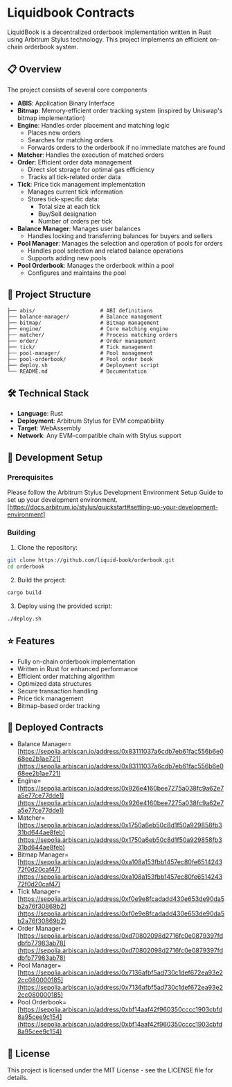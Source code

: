# Liquidbook Contracts

LiquidBook is a decentralized orderbook implementation written in Rust using Arbitrum Stylus technology. This project implements an efficient on-chain orderbook system.

## 📋 Overview

The project consists of several core components

- **ABIS**: Application Binary Interface
- **Bitmap**: Memory-efficient order tracking system (inspired by Uniswap's bitmap implementation)
- **Engine**: Handles order placement and matching logic
  - Places new orders
  - Searches for matching orders
  - Forwards orders to the orderbook if no immediate matches are found
- **Matcher**: Handles the execution of matched orders
- **Order**: Efficient order data management
  - Direct slot storage for optimal gas efficiency
  - Tracks all tick-related order data
- **Tick**: Price tick management implementation
  - Manages current tick information
  - Stores tick-specific data:
    - Total size at each tick
    - Buy/Sell designation
    - Number of orders per tick
- **Balance Manager**: Manages user balances
  - Handles locking and transferring balances for buyers and sellers
- **Pool Manager**: Manages the selection and operation of pools for orders
  - Handles pool selection and related balance operations
  - Supports adding new pools
- **Pool Orderbook**: Manages the orderbook within a pool
  - Configures and maintains the pool

## 📁 Project Structure

```
├── abis/                     # ABI definitions
├── balance-manager/          # Balance management
├── bitmap/                   # Bitmap management
├── engine/                   # Core matching engine
├── matcher/                  # Process matching orders
├── order/                    # Order management
├── tick/                     # Tick management
├── pool-manager/             # Pool management
├── pool-orderbook/           # Pool order book
├── deploy.sh                 # Deployment script
└── README.md                 # Documentation
```

## 🛠️ Technical Stack

- **Language**: Rust
- **Deployment**: Arbitrum Stylus for EVM compatibility
- **Target**: WebAssembly
- **Network**: Any EVM-compatible chain with Stylus support

## 🚀 Development Setup

### Prerequisites

Please follow the Arbitrum Stylus Development Environment Setup Guide to set up your development environment. [https://docs.arbitrum.io/stylus/quickstart#setting-up-your-development-environment]

### Building

1. Clone the repository:

```bash
git clone https://github.com/liquid-book/orderbook.git
cd orderbook
```

2. Build the project:

```bash
cargo build
```

3. Deploy using the provided script:

```bash
./deploy.sh
```

## ⭐ Features

- Fully on-chain orderbook implementation
- Written in Rust for enhanced performance
- Efficient order matching algorithm
- Optimized data structures
- Secure transaction handling
- Price tick management
- Bitmap-based order tracking

## 📍 Deployed Contracts

- Balance Manager=[https://sepolia.arbiscan.io/address/0x83111037a6cdb7eb61fac556b6e068ee2b1ae721](https://sepolia.arbiscan.io/address/0x83111037a6cdb7eb61fac556b6e068ee2b1ae721)
- Engine=[https://sepolia.arbiscan.io/address/0x926e4160bee7275a038fc9a62e7a5e77ce77dde1](https://sepolia.arbiscan.io/address/0x926e4160bee7275a038fc9a62e7a5e77ce77dde1)
- Matcher=[https://sepolia.arbiscan.io/address/0x1750a6eb50c8d1f50a929858fb331bd644ae8feb](https://sepolia.arbiscan.io/address/0x1750a6eb50c8d1f50a929858fb331bd644ae8feb)
- Bitmap Manager=[https://sepolia.arbiscan.io/address/0xa108a153fbb1457ec80fe651424372f0d20caf47](https://sepolia.arbiscan.io/address/0xa108a153fbb1457ec80fe651424372f0d20caf47)
- Tick Manager=[https://sepolia.arbiscan.io/address/0xf0e9e8fcadadd430e653de90da5b2a76f30869b2](https://sepolia.arbiscan.io/address/0xf0e9e8fcadadd430e653de90da5b2a76f30869b2)
- Order Manager=[https://sepolia.arbiscan.io/address/0xd70802098d2716fc0e0879397fddbfb77983ab78](https://sepolia.arbiscan.io/address/0xd70802098d2716fc0e0879397fddbfb77983ab78)
- Pool Manager=[https://sepolia.arbiscan.io/address/0x7136afbf5ad730c1def672ea93e22cc080000185](https://sepolia.arbiscan.io/address/0x7136afbf5ad730c1def672ea93e22cc080000185)
- Pool Orderbook=[https://sepolia.arbiscan.io/address/0xbf14aaf42f960350cccc1903cbfd8a95cee9c154](https://sepolia.arbiscan.io/address/0xbf14aaf42f960350cccc1903cbfd8a95cee9c154)

## 📜 License

This project is licensed under the MIT License - see the LICENSE file for details.
